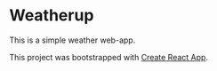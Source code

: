# Weatherup

This is a simple weather web-app.

This project was bootstrapped with [Create React App](https://github.com/facebook/create-react-app).
